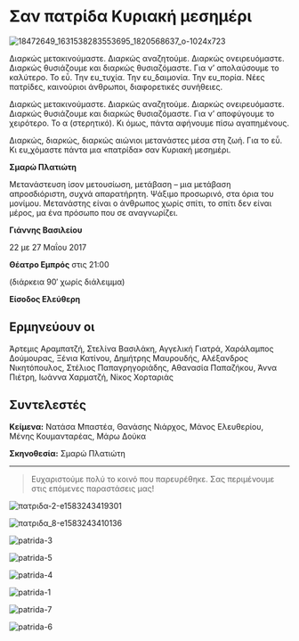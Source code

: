 # Σαν πατρίδα Κυριακή μεσημέρι

![18472649_1631538283553695_1820568637_o-1024x723](https://github.com/theatrikiopa/theatrikiopa.eu/assets/16403754/7b24bc34-445a-4092-8cde-09934aa10b7e)

Διαρκώς μετακινούμαστε. Διαρκώς αναζητούμε. Διαρκώς ονειρευόμαστε. Διαρκώς θυσιάζουμε και διαρκώς θυσιαζόμαστε. Για ν’ απολαύσουμε το καλύτερο. Το εὖ. Την ευ_τυχία. Την ευ_δαιμονία. Την ευ_πορία. Νέες πατρίδες, καινούριοι άνθρωποι, διαφορετικές συνήθειες.

Διαρκώς μετακινούμαστε. Διαρκώς αναζητούμε. Διαρκώς ονειρευόμαστε. Διαρκώς θυσιάζουμε και διαρκώς θυσιαζόμαστε. Για ν’ αποφύγουμε το χειρότερο. Το α (στερητικό). Κι όμως, πάντα αφήνουμε πίσω αγαπημένους.

Διαρκώς, διαρκώς, διαρκώς αιώνιοι μετανάστες μέσα στη ζωή. Για το εὖ. Κι ευ_χόμαστε πάντα μια «πατρίδα» σαν Κυριακή μεσημέρι.

**Σμαρώ Πλατιώτη**

Μετανάστευση ίσον μετουσίωση, μετάβαση – μια μετάβαση απροσδιόριστη, συχνά απαρατήρητη. Ψάξιμο προσωρινό, στα όρια του μονίμου. Μετανάστης είναι ο άνθρωπος χωρίς σπίτι, το σπίτι δεν είναι μέρος, μα ένα πρόσωπο που σε αναγνωρίζει.

**Γιάννης Βασιλείου**

22 με 27 Μαΐου 2017

**Θέατρο Εμπρός** στις 21:00

(διάρκεια 90′ χωρίς διάλειμμα)

**Είσοδος Ελεύθερη**

## Ερμηνεύουν οι
Άρτεμις Αραμπατζή, Στελίνα Βασιλάκη, Αγγελική Γιατρά, Χαράλαμπος Δούμουρας, Ξένια Κατίνου, Δημήτρης Μαυρουδής, Αλέξανδρος Νικητόπουλος, Στέλιος Παπαγρηγοριάδης, Αθανασία Παπαζήκου, Άννα Πιέτρη, Ιωάννα Χαρματζή, Νίκος Χορταριάς

## Συντελεστές
**Κείμενα:** Νατάσα Μπαστέα, Θανάσης Νιάρχος, Μάνος Ελευθερίου, Μένης Κουμανταρέας, Μάρω Δούκα

**Σκηνοθεσία:** Σμαρώ Πλατιώτη

***
> Ευχαριστούμε πολύ το κοινό που παρευρέθηκε.
> Σας περιμένουμε στις επόμενες παραστάσεις μας!

![πατριδα-2-e1583243419301](https://github.com/theatrikiopa/theatrikiopa.eu/assets/16403754/f6496395-6b7f-4fef-84bd-c369b59319ad)

![πατριδα_8-e1583243410136](https://github.com/theatrikiopa/theatrikiopa.eu/assets/16403754/afd46ea7-ef6b-405d-ac0d-3ccf6a458dda)

![patrida-3](https://github.com/theatrikiopa/theatrikiopa.eu/assets/16403754/d23c82ea-07a2-4b04-9948-b69033ac6cf4)

![patrida-5](https://github.com/theatrikiopa/theatrikiopa.eu/assets/16403754/8ec01ca7-b202-4f2a-9424-1db7c7669013)

![patrida-4](https://github.com/theatrikiopa/theatrikiopa.eu/assets/16403754/32da8b5d-71c3-4796-be9a-aeda06695cb7)

![patrida-1](https://github.com/theatrikiopa/theatrikiopa.eu/assets/16403754/62d10161-440d-4bb6-8d1d-1362c16eff07)

![patrida-7](https://github.com/theatrikiopa/theatrikiopa.eu/assets/16403754/d848371f-3858-4a74-a3a1-f06d472ddc43)

![patrida-6](https://github.com/theatrikiopa/theatrikiopa.eu/assets/16403754/d00ef168-f0dd-4d57-b264-9ea02064ee93)

